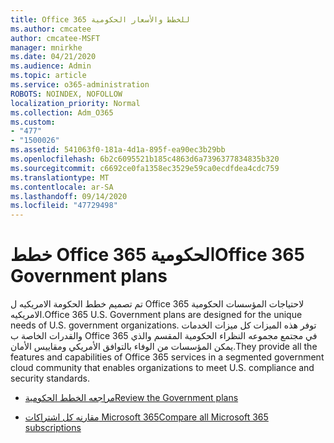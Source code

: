 ```yaml
---
title: Office 365 للخطط والأسعار الحكومية
ms.author: cmcatee
author: cmcatee-MSFT
manager: mnirkhe
ms.date: 04/21/2020
ms.audience: Admin
ms.topic: article
ms.service: o365-administration
ROBOTS: NOINDEX, NOFOLLOW
localization_priority: Normal
ms.collection: Adm_O365
ms.custom:
- "477"
- "1500026"
ms.assetid: 541063f0-181a-4d1a-895f-ea90ec3b29bb
ms.openlocfilehash: 6b2c6095521b185c4863d6a7396377834835b320
ms.sourcegitcommit: c6692ce0fa1358ec3529e59ca0ecdfdea4cdc759
ms.translationtype: MT
ms.contentlocale: ar-SA
ms.lasthandoff: 09/14/2020
ms.locfileid: "47729498"
---
```

# <a name="office-365-government-plans"></a><span data-ttu-id="a94b4-102">خطط Office 365 الحكومية</span><span class="sxs-lookup"><span data-stu-id="a94b4-102">Office 365 Government plans</span></span>

<span data-ttu-id="a94b4-103">تم تصميم خطط الحكومة الامريكيه ل Office 365 لاحتياجات المؤسسات الحكومية الامريكيه.</span><span class="sxs-lookup"><span data-stu-id="a94b4-103">Office 365 U.S. Government plans are designed for the unique needs of U.S. government organizations.</span></span> <span data-ttu-id="a94b4-104">توفر هذه الميزات كل ميزات الخدمات والقدرات الخاصة ب Office 365 في مجتمع مجموعه النظراء الحكومية المقسم والذي يمكن المؤسسات من الوفاء بالتوافق الأمريكي ومقاييس الأمان.</span><span class="sxs-lookup"><span data-stu-id="a94b4-104">They provide all the features and capabilities of Office 365 services in a segmented government cloud community that enables organizations to meet U.S. compliance and security standards.</span></span>
  
- [<span data-ttu-id="a94b4-105">مراجعه الخطط الحكومية</span><span class="sxs-lookup"><span data-stu-id="a94b4-105">Review the Government plans</span></span>](https://products.office.com/government/compare-office-365-government-plans)

- [<span data-ttu-id="a94b4-106">مقارنه كل اشتراكات Microsoft 365</span><span class="sxs-lookup"><span data-stu-id="a94b4-106">Compare all Microsoft 365 subscriptions</span></span>](https://products.office.com/business/compare-more-office-365-for-business-plans)